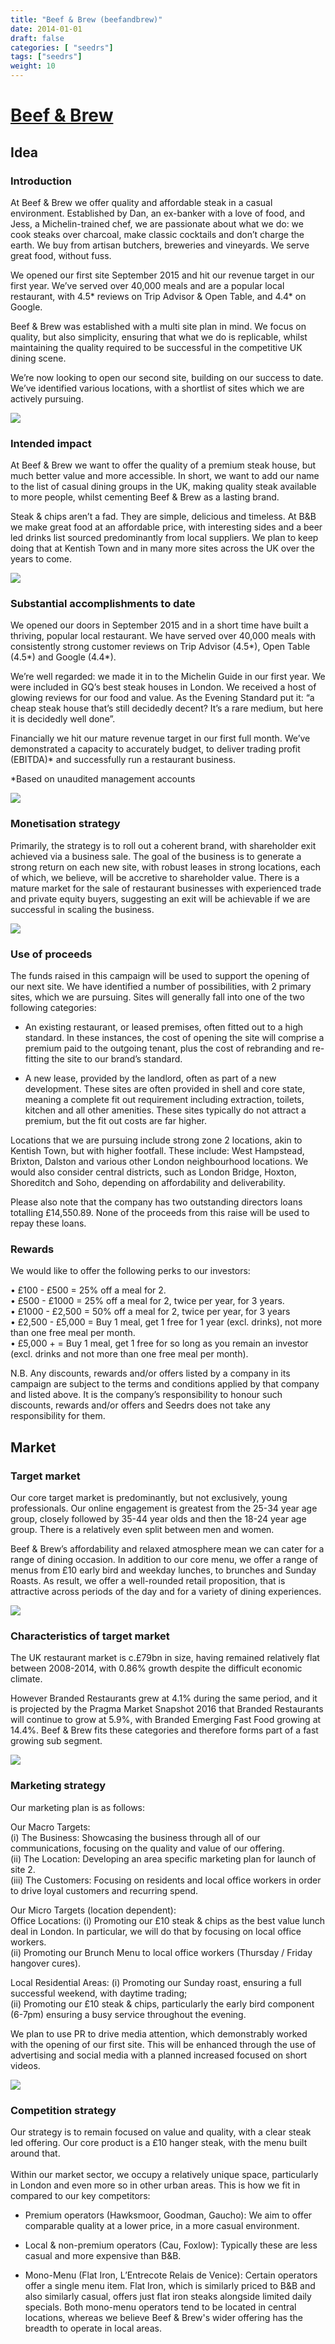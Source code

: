 ```yaml
---
title: "Beef & Brew (beefandbrew)"
date: 2014-01-01
draft: false
categories: [ "seedrs"]
tags: ["seedrs"]
weight: 10
---
```


# [Beef & Brew](https://www.seedrs.com/beefandbrew)

## Idea

### Introduction

At Beef &amp; Brew we offer quality and affordable steak in a casual environment. Established by Dan, an ex-banker with a love of food, and Jess, a Michelin-trained chef, we are passionate about what we do: we cook steaks over charcoal, make classic cocktails and don’t charge the earth. We buy from artisan butchers, breweries and vineyards. We serve great food, without fuss.

We opened our first site September 2015 and hit our revenue target in our first year. We’ve served over 40,000 meals and are a popular local restaurant, with 4.5* reviews on Trip Advisor &amp; Open Table, and 4.4* on Google.

Beef &amp; Brew was established with a multi site plan in mind. We focus on quality, but also simplicity, ensuring that what we do is replicable, whilst maintaining the quality required to be successful in the competitive UK dining scene.

We’re now looking to open our second site, building on our success to date. We’ve identified various locations, with a shortlist of sites which we are actively pursuing.

![](/img/seedrs/uploads/startup/section_image/image/12824/lmwdinbbp1wthnu02tef4ys95moicg6/WS_Beef_Brewhouse_293__1_.jpg?rect=0%2C0%2C1280%2C777&w=600&fit=clip&s=ab2031df91c110ffa8bba19fb4e01f22)

### Intended impact

At Beef &amp; Brew we want to offer the quality of a premium steak house, but much better value and more accessible. In short, we want to add our name to the list of casual dining groups in the UK, making quality steak available to more people, whilst cementing Beef &amp; Brew as a lasting brand.

Steak &amp; chips aren’t a fad. They are simple, delicious and timeless. At B&amp;B we make great food at an affordable price, with interesting sides and a beer led drinks list sourced predominantly from local suppliers. We plan to keep doing that at Kentish Town and in many more sites across the UK over the years to come.

![](/img/seedrs/uploads/startup/section_image/image/12825/atu2a8zrx2x43qcefdosnop2xbhob3b/beef_and_brew__3_.jpg?rect=0%2C-7%2C1448%2C831&w=600&fit=clip&s=6c8de14509a7c987a279ca5d5e1d1805)

### Substantial accomplishments to date

We opened our doors in September 2015 and in a short time have built a thriving, popular local restaurant. We have served over 40,000 meals with consistently strong customer reviews on Trip Advisor (4.5*), Open Table (4.5*) and Google (4.4*).

We’re well regarded: we made it in to the Michelin Guide in our first year. We were included in GQ’s best steak houses in London. We received a host of glowing reviews for our food and value. As the Evening Standard put it: “a cheap steak house that’s still decidedly decent? It’s a rare medium, but here it is decidedly well done”.

Financially we hit our mature revenue target in our first full month. We’ve demonstrated a capacity to accurately budget, to deliver trading profit (EBITDA)* and successfully run a restaurant business.

*Based on unaudited management accounts

![](/img/seedrs/uploads/startup/section_image/image/12826/gzangej5wu6z4blu07xig6q4kfchggy/02_BeefAndBrew_GeorginaCope_2016.jpg?rect=0%2C0%2C4443%2C2732&w=600&fit=clip&s=aa62df64d8d71299d9d03b87e68d2d14)

### Monetisation strategy

Primarily, the strategy is to roll out a coherent brand, with shareholder exit achieved via a business sale. The goal of the business is to generate a strong return on each new site, with robust leases in strong locations, each of which, we believe, will be accretive to shareholder value. There is a mature market for the sale of restaurant businesses with experienced trade and private equity buyers, suggesting an exit will be achievable if we are successful in scaling the business.

![](/img/seedrs/uploads/startup/section_image/image/12827/lfag70f9ds46e6ith06v0b4gceu9kdd/Screen_Shot_2017-09-18_at_16.15.50.png?rect=0%2C0%2C1432%2C953&w=600&fit=clip&s=5339d8c704c079e8b4a14f367a63d3e9)

### Use of proceeds

The funds raised in this campaign will be used to support the opening of our next site. We have identified a number of possibilities, with 2 primary sites, which we are pursuing. Sites will generally fall into one of the two following categories:

- An existing restaurant, or leased premises, often fitted out to a high standard. In these instances, the cost of opening the site will comprise a premium paid to the outgoing tenant, plus the cost of rebranding and re-fitting the site to our brand’s standard.

- A new lease, provided by the landlord, often as part of a new development. These sites are often provided in shell and core state, meaning a complete fit out requirement including extraction, toilets, kitchen and all other amenities. These sites typically do not attract a premium, but the fit out costs are far higher.

Locations that we are pursuing include strong zone 2 locations, akin to Kentish Town, but with higher footfall. These include: West Hampstead, Brixton, Dalston and various other London neighbourhood locations. We would also consider central districts, such as London Bridge, Hoxton, Shoreditch and Soho, depending on affordability and deliverability.

Please also note that the company has two outstanding directors loans totalling £14,550.89. None of the proceeds from this raise will be used to repay these loans.

### Rewards

We would like to offer the following perks to our investors:

• £100 - £500 = 25% off a meal for 2. <br>• £500 - £1000 = 25% off a meal for 2, twice per year, for 3 years. <br>• £1000 - £2,500 = 50% off a meal for 2, twice per year, for 3 years <br>• £2,500 - £5,000 = Buy 1 meal, get 1 free for 1 year (excl. drinks), not more than one free meal per month. <br>• £5,000 + = Buy 1 meal, get 1 free for so long as you remain an investor (excl. drinks and not more than one free meal per month).

N.B. Any discounts, rewards and/or offers listed by a company in its campaign are subject to the terms and conditions applied by that company and listed above. It is the company’s responsibility to honour such discounts, rewards and/or offers and Seedrs does not take any responsibility for them.

## Market

### Target market

Our core target market is predominantly, but not exclusively, young professionals. Our online engagement is greatest from the 25-34 year age group, closely followed by 35-44 year olds and then the 18-24 year age group. There is a relatively even split between men and women.

Beef &amp; Brew’s affordability and relaxed atmosphere mean we can cater for a range of dining occasion. In addition to our core menu, we offer a range of menus from £10 early bird and weekday lunches, to brunches and Sunday Roasts. As result, we offer a well-rounded retail proposition, that is attractive across periods of the day and for a variety of dining experiences.

![](/img/seedrs/uploads/startup/section_image/image/12828/l341ibi8ywp8g8jisnddj6qwpelii7/Screen_Shot_2017-09-18_at_16.16.45.png?rect=0%2C0%2C1452%2C964&w=600&fit=clip&s=be1857ad41c154128492c3a27bfc4d91)

### Characteristics of target market

The UK restaurant market is c.£79bn in size, having remained relatively flat between 2008-2014, with 0.86% growth despite the difficult economic climate.

However Branded Restaurants grew at 4.1% during the same period, and it is projected by the Pragma Market Snapshot 2016 that Branded Restaurants will continue to grow at 5.9%, with Branded Emerging Fast Food growing at 14.4%. Beef &amp; Brew fits these categories and therefore forms part of a fast growing sub segment.

![](/img/seedrs/uploads/startup/section_image/image/12829/a7tbv6qc55mdrvcxf94mf6j0arf7bk3/WS_Beef_Brewhouse_260__2_.jpg?rect=0%2C0%2C1280%2C1280&w=600&fit=clip&s=51f049c9125591416a96bd29f7b8c77f)

### Marketing strategy

Our marketing plan is as follows:

Our Macro Targets: <br>(i) The Business: Showcasing the business through all of our communications, focusing on the quality and value of our offering. <br>(ii) The Location: Developing an area specific marketing plan for launch of site 2. <br>(iii) The Customers: Focusing on residents and local office workers in order to drive loyal customers and recurring spend.

Our Micro Targets (location dependent): <br>Office Locations: (i) Promoting our £10 steak &amp; chips as the best value lunch deal in London. In particular, we will do that by focusing on local office workers. <br>(ii) Promoting our Brunch Menu to local office workers (Thursday / Friday hangover cures).

Local Residential Areas: (i) Promoting our Sunday roast, ensuring a full successful weekend, with daytime trading; <br>(ii) Promoting our £10 steak &amp; chips, particularly the early bird component (6-7pm) ensuring a busy service throughout the evening.

We plan to use PR to drive media attention, which demonstrably worked with the opening of our first site. This will be enhanced through the use of advertising and social media with a planned increased focused on short videos.

![](/img/seedrs/uploads/startup/section_image/image/12830/1gddbxl0btk5xefzh63hhb25qhrdssn/Screen_Shot_2017-09-18_at_16.18.26.png?rect=0%2C0%2C1433%2C951&w=600&fit=clip&s=1159e2118a77e10804a7035a907f6e50)

### Competition strategy

Our strategy is to remain focused on value and quality, with a clear steak led offering. Our core product is a £10 hanger steak, with the menu built around that. <br> <br>Within our market sector, we occupy a relatively unique space, particularly in London and even more so in other urban areas. This is how we fit in compared to our key competitors:

- Premium operators (Hawksmoor, Goodman, Gaucho): We aim to offer comparable quality at a lower price, in a more casual environment.

- Local &amp; non-premium operators (Cau, Foxlow): Typically these are less casual and more expensive than B&amp;B.

- Mono-Menu (Flat Iron, L’Entrecote Relais de Venice): Certain operators offer a single menu item. Flat Iron, which is similarly priced to B&amp;B and also similarly casual, offers just flat iron steaks alongside limited daily specials. Both mono-menu operators tend to be located in central locations, whereas we believe Beef &amp; Brew's wider offering has the breadth to operate in local areas.

